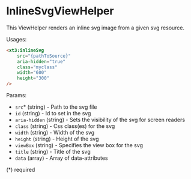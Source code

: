 # InlineSvgViewHelper

This ViewHelper renders an inline svg image from a given svg resource.

Usages:
```html
<xt3:inlineSvg
    src="{pathToSource}"
    aria-hidden="true"
    class="myclass"
    width="600"
    height="300"
/>
```

Params:

- `src`* (string) - Path to the svg file
- `id` (string) - Id to set in the svg
- `aria-hidden` (string) - Sets the visibility of the svg for screen readers
- `class` (string) - Css class(es) for the svg
- `width` (string) - Width of the svg
- `height` (string) - Height of the svg
- `viewBox` (string) - Specifies the view box for the svg
- `title` (string) - Title of the svg
- `data` (array) - Array of data-attributes

(*) required
